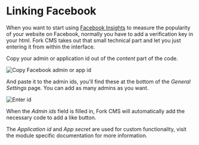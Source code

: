 # Linking Facebook

When you want to start using [Facebook Insights](https://developers.facebook.com/docs/insights/) to measure the popularity of your website on Facebook, normally you have to add a verification key in your html. Fork CMS takes out that small technical part and let you just entering it from within the interface.

Copy your admin or application id out of the *content* part of the code.

![Copy Facebook admin or app id](https://raw.github.com/forkcms/documentation/master/getting%20started/assets/facebook_id.png)

And paste it to the admin ids, you'll find these at the bottom of the *General* *Settings* page. You can add as many admins as you want.

![Enter id](https://raw.github.com/forkcms/documentation/master/getting%20started/assets/facebook_fork.png)

When the *Admin ids* field is filled in, Fork CMS will automatically add the necessary code to add a like button.

The *Application id* and *App secret* are used for custom functionality, visit the module specific documentation for more information.